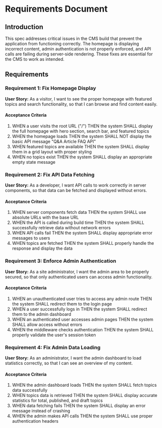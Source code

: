 # Requirements Document

## Introduction

This spec addresses critical issues in the CMS build that prevent the application from functioning correctly. The homepage is displaying incorrect content, admin authentication is not properly enforced, and API calls are failing during server-side rendering. These fixes are essential for the CMS to work as intended.

## Requirements

### Requirement 1: Fix Homepage Display

**User Story:** As a visitor, I want to see the proper homepage with featured topics and search functionality, so that I can browse and find content easily.

#### Acceptance Criteria

1. WHEN a user visits the root URL ("/") THEN the system SHALL display the full homepage with hero section, search bar, and featured topics
2. WHEN the homepage loads THEN the system SHALL NOT display the basic API message "Q&A Article FAQ API"
3. WHEN featured topics are available THEN the system SHALL display them in a grid layout with proper styling
4. WHEN no topics exist THEN the system SHALL display an appropriate empty state message

### Requirement 2: Fix API Data Fetching

**User Story:** As a developer, I want API calls to work correctly in server components, so that data can be fetched and displayed without errors.

#### Acceptance Criteria

1. WHEN server components fetch data THEN the system SHALL use absolute URLs with the base URL
2. WHEN the API is called during build time THEN the system SHALL successfully retrieve data without network errors
3. WHEN API calls fail THEN the system SHALL display appropriate error messages to users
4. WHEN topics are fetched THEN the system SHALL properly handle the response and display the data

### Requirement 3: Enforce Admin Authentication

**User Story:** As a site administrator, I want the admin area to be properly secured, so that only authenticated users can access admin functionality.

#### Acceptance Criteria

1. WHEN an unauthenticated user tries to access any admin route THEN the system SHALL redirect them to the login page
2. WHEN a user successfully logs in THEN the system SHALL redirect them to the admin dashboard
3. WHEN an authenticated user accesses admin pages THEN the system SHALL allow access without errors
4. WHEN the middleware checks authentication THEN the system SHALL properly validate the user's session token

### Requirement 4: Fix Admin Data Loading

**User Story:** As an administrator, I want the admin dashboard to load statistics correctly, so that I can see an overview of my content.

#### Acceptance Criteria

1. WHEN the admin dashboard loads THEN the system SHALL fetch topics data successfully
2. WHEN topics data is retrieved THEN the system SHALL display accurate statistics for total, published, and draft topics
3. WHEN data fetching fails THEN the system SHALL display an error message instead of crashing
4. WHEN the admin makes API calls THEN the system SHALL use proper authentication headers
